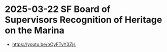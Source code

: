 # 2025-03-22 SF Board of Supervisors Recognition of Heritage on the Marina

* https://youtu.be/oOyFTvY3Zjs
